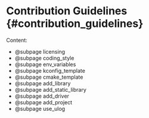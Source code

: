 Contribution Guidelines	{#contribution_guidelines}
==========

Content:

- @subpage licensing
- @subpage coding_style
- @subpage env_variables
- @subpage kconfig_template
- @subpage cmake_template
- @subpage add_library
- @subpage add_static_library
- @subpage add_driver
- @subpage add_project
- @subpage use_ulog